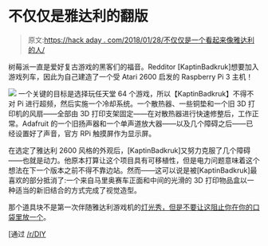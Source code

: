 # 不仅仅是雅达利的翻版

> 原文:[https://hack aday . com/2018/01/28/不仅仅是一个看起来像雅达利的人/](https://hackaday.com/2018/01/28/more-than-just-an-atari-look-alike/)

树莓派一直是爱好复古游戏的黑客们的福音。Redditor [KaptinBadkruk]想要加入游戏列车，因此为自己建造了一个受 Atari 2600 启发的 Raspberry Pi 3 主机！

[![](../Images/e432c696793b709d008096246205b750.png)](https://hackaday.com/wp-content/uploads/2018/01/kizkqsl.jpg) 一个关键的目标是选择玩任天堂 64 个游戏，所以【KaptinBadkruk】不得不对 Pi 进行超频，然后实施一个冷却系统。一个散热器、一些铜垫和一个旧 3D 打印机的风扇——全部由 3D 打印支架固定——在对散热器进行快速修整后，工作正常。Adafruit 的一个旧扬声器和一个单声道放大器——以及几个障碍之后——已经设置好了声音，官方 RPi 触摸屏作为显示屏。

在选定了雅达利 2600 风格的外观后，[KaptinBadkruk]又努力克服了几个障碍——也就是动力。他原本打算让这个项目具有可移植性，但是电力问题意味着这个想法在下一个版本之前不得不靠边站。然而——这可以说是被[KaptinBadkruk]最喜欢的部分抵消了:一个来自马里奥赛车正面和中间的光滑的 3D 打印物品盒以一种适当的新旧结合的方式完成了视觉造型。

那个道具块不是第一次伴随雅达利游戏机的[灯光秀，但是不要让这阻止你](https://hackaday.com/2017/07/09/firework-shows-the-vintage-atari-way/)[在你的口袋里放一个](https://hackaday.com/2016/03/26/an-atari-2600-in-your-pocket/)。

[通过 [/r/DIY](https://www.reddit.com/r/DIY/comments/7rwv7r/i_made_an_atariinspired_portable_retropie_console/)